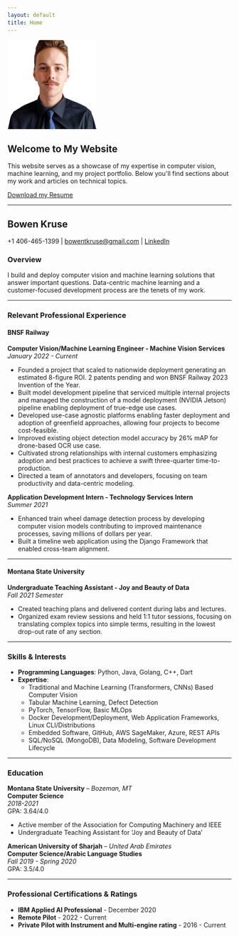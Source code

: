 ```yaml
---
layout: default
title: Home
---
```


<!-- ![My Image](assets/profile.jpeg)  -->
<img src="assets/profile.jpeg" alt="My Image" style="width:200px;"/>

## Welcome to My Website

This website serves as a showcase of my expertise in computer vision, machine learning, and my project portfolio. Below you'll find sections about my work and articles on technical topics.

[Download my Resume](assets/KruseResume2024Q3.pdf)

---

## Bowen Kruse

+1 406-465-1399 | bowentkruse@gmail.com | [LinkedIn](#)

### Overview

I build and deploy computer vision and machine learning solutions that answer important questions. Data-centric machine learning and a customer-focused development process are the tenets of my work.

---

### Relevant Professional Experience

#### **BNSF Railway**  
**Computer Vision/Machine Learning Engineer - Machine Vision Services**  
*January 2022 - Current*

- Founded a project that scaled to nationwide deployment generating an estimated 8-figure ROI. 2 patents pending and won BNSF Railway 2023 Invention of the Year.
- Built model development pipeline that serviced multiple internal projects and managed the construction of a model deployment (NVIDIA Jetson) pipeline enabling deployment of true-edge use cases.
- Developed use-case agnostic platforms enabling faster deployment and adoption of greenfield approaches, allowing four projects to become cost-feasible.
- Improved existing object detection model accuracy by 26% mAP for drone-based OCR use case.
- Cultivated strong relationships with internal customers emphasizing adoption and best practices to achieve a swift three-quarter time-to-production.
- Directed a team of annotators and developers, focusing on team productivity and data-centric modeling.

**Application Development Intern - Technology Services Intern**  
*Summer 2021*

- Enhanced train wheel damage detection process by developing computer vision models contributing to improved maintenance processes, saving millions of dollars per year.
- Built a timeline web application using the Django Framework that enabled cross-team alignment.

---

#### **Montana State University**  
**Undergraduate Teaching Assistant - Joy and Beauty of Data**  
*Fall 2021 Semester*

- Created teaching plans and delivered content during labs and lectures.
- Organized exam review sessions and held 1:1 tutor sessions, focusing on translating complex topics into simple terms, resulting in the lowest drop-out rate of any section.

---

### Skills & Interests

- **Programming Languages**: Python, Java, Golang, C++, Dart
- **Expertise**: 
  - Traditional and Machine Learning (Transformers, CNNs) Based Computer Vision
  - Tabular Machine Learning, Defect Detection
  - PyTorch, TensorFlow, Basic MLOps
  - Docker Development/Deployment, Web Application Frameworks, Linux CLI/Distributions
  - Embedded Software, GitHub, AWS SageMaker, Azure, REST APIs
  - SQL/NoSQL (MongoDB), Data Modeling, Software Development Lifecycle

---

### Education

**Montana State University** – *Bozeman, MT*  
**Computer Science**  
*2018-2021*  
GPA: 3.64/4.0  
- Active member of the Association for Computing Machinery and IEEE
- Undergraduate Teaching Assistant for ‘Joy and Beauty of Data’

**American University of Sharjah** – *United Arab Emirates*  
**Computer Science/Arabic Language Studies**  
*Fall 2019 - Spring 2020*  
GPA: 3.5/4.0

---

### Professional Certifications & Ratings

- **IBM Applied AI Professional** - December 2020
- **Remote Pilot** - 2022 - Current
- **Private Pilot with Instrument and Multi-engine rating** - 2016 - Current
